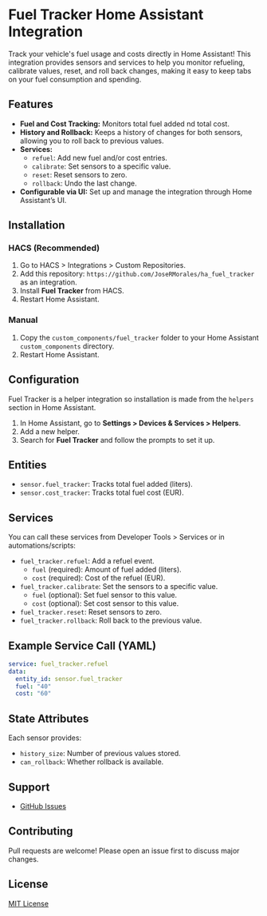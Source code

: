 # Fuel Tracker Home Assistant Integration

Track your vehicle's fuel usage and costs directly in Home Assistant! This integration provides sensors and services to help you monitor refueling, calibrate values, reset, and roll back changes, making it easy to keep tabs on your fuel consumption and spending.

## Features
- **Fuel and Cost Tracking:** Monitors total fuel added nd total cost.
- **History and Rollback:** Keeps a history of changes for both sensors, allowing you to roll back to previous values.
- **Services:**
  - `refuel`: Add new fuel and/or cost entries.
  - `calibrate`: Set sensors to a specific value.
  - `reset`: Reset sensors to zero.
  - `rollback`: Undo the last change.
- **Configurable via UI:** Set up and manage the integration through Home Assistant’s UI.

## Installation

### HACS (Recommended)
1. Go to HACS > Integrations > Custom Repositories.
2. Add this repository: `https://github.com/JoseRMorales/ha_fuel_tracker` as an integration.
3. Install **Fuel Tracker** from HACS.
4. Restart Home Assistant.

### Manual
1. Copy the `custom_components/fuel_tracker` folder to your Home Assistant `custom_components` directory.
2. Restart Home Assistant.

## Configuration
Fuel Tracker is a helper integration so installation is made from the `helpers` section in Home Assistant.
1. In Home Assistant, go to **Settings > Devices & Services > Helpers**.
2. Add a new helper.
2. Search for **Fuel Tracker** and follow the prompts to set it up.

## Entities
- `sensor.fuel_tracker`: Tracks total fuel added (liters).
- `sensor.cost_tracker`: Tracks total fuel cost (EUR).

## Services
You can call these services from Developer Tools > Services or in automations/scripts:

- `fuel_tracker.refuel`: Add a refuel event.
  - `fuel` (required): Amount of fuel added (liters).
  - `cost` (required): Cost of the refuel (EUR).
- `fuel_tracker.calibrate`: Set the sensors to a specific value.
  - `fuel` (optional): Set fuel sensor to this value.
  - `cost` (optional): Set cost sensor to this value.
- `fuel_tracker.reset`: Reset sensors to zero.
- `fuel_tracker.rollback`: Roll back to the previous value.

## Example Service Call (YAML)
```yaml
service: fuel_tracker.refuel
data:
  entity_id: sensor.fuel_tracker
  fuel: "40"
  cost: "60"
```

## State Attributes
Each sensor provides:
- `history_size`: Number of previous values stored.
- `can_rollback`: Whether rollback is available.

## Support
- [GitHub Issues](https://github.com/JoseRMorales/ha_fuel_tracker/issues)

## Contributing
Pull requests are welcome! Please open an issue first to discuss major changes.

## License
[MIT License](LICENSE)
